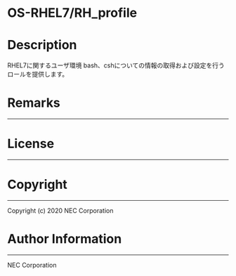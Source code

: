 OS-RHEL7/RH_profile
=======================================================
# Description
RHEL7に関するユーザ環境 bash、cshについての情報の取得および設定を行うロールを提供します。

# Remarks
-------

# License
-------

# Copyright
---------
Copyright (c) 2020 NEC Corporation

# Author Information
------------------
NEC Corporation
